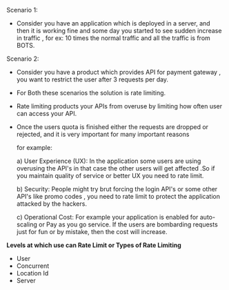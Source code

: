 
Scenario 1:
* Consider you have an application which is deployed in a server, and then it is working fine and some day you started to see sudden
  increase in traffic , for ex: 10 times the normal traffic and all the traffic is from BOTS.

Scenario 2:
* Consider you have a product which provides API for payment gateway , you want to restrict the user after 3 requests per day.

* For Both these scenarios the solution is rate limiting.
* Rate limiting products your APIs from overuse by limiting how often user can access your API.
* Once the users quota is finished either the requests are dropped or rejected, and it is very important for many important reasons 
  
  for example: 

  a) User Experience (UX): In the application some users are using overusing the API's in that case the other users will get affected .So if you maintain quality of 
                            service or better UX you need to rate limit.

  b) Security: People might try brut forcing the login API's or some other API's like promo codes , you need to rate limit to protect the application attacked by the hackers.
  
  c) Operational Cost: For example your application is enabled for auto-scaling or Pay as you go service. If the users are bombarding requests just for fun or by mistake, then the cost will increase.


**Levels at which use can Rate Limit or Types of Rate Limiting**

* User 
* Concurrent
* Location Id
* Server